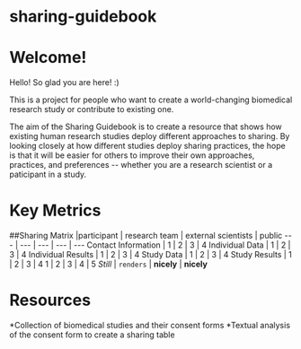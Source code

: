 # sharing-guidebook

# Welcome!

Hello! So glad you are here!   :)

This is a project for people who want to create a world-changing biomedical research study or contribute to existing one.  

The aim of the Sharing Guidebook is to create a resource that shows how existing human research studies deploy different approaches to sharing. By looking closely at how different studies deploy sharing practices, the hope is that it will be easier for others to improve their own approaches, practices, and preferences -- whether you are a research scientist or a paticipant in a study.


# Key Metrics

##Sharing Matrix
   |participant |	research team	| external scientists |	public
--- | --- | --- | --- | ---
Contact Information | 1 | 2 | 3 | 4
Individual Data | 1 | 2 | 3 | 4
Individual Results | 1 | 2 | 3 | 4
Study Data | 1 | 2 | 3 | 4
Study Results | 1 | 2 | 3 | 4
1 | 2 | 3 | 4 | 5
*Still* | `renders` | **nicely** | **nicely**

# Resources

*Collection of biomedical studies and their consent forms
*Textual analysis of the consent form to create a sharing table


